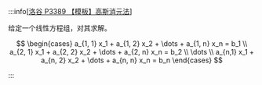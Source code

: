 :::info[[洛谷 P3389 【模板】高斯消元法](https://www.luogu.com.cn/problem/P3389)]

给定一个线性方程组，对其求解。

$$
\begin{cases} a_{1, 1} x_1 + a_{1, 2} x_2 + \dots + a_{1, n} x_n = b_1 \\ a_{2, 1} x_1 + a_{2, 2} x_2 + \dots + a_{2, n} x_n = b_2 \\ \dots \\ a_{n,1} x_1 + a_{n, 2} x_2 + \dots + a_{n, n} x_n = b_n \end{cases}
$$

:::
